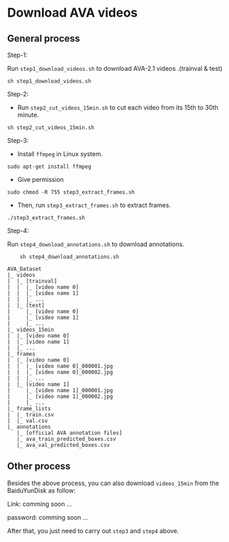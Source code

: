 # Download AVA videos

## General process

Step-1:

Run ```step1_download_videos.sh``` to download AVA-2.1 videos .(trainval & test)

```Shell
sh step1_download_videos.sh
```

Step-2:
* Run ```step2_cut_videos_15min.sh``` to cut each video from its 15th to 30th minute.

```Shell
sh step2_cut_videos_15min.sh
```

Step-3:

* Install `ffmpeg` in Linux system.
```Shell
sudo apt-get install ffmpeg
```

* Give permission
```Shell
sudo chmod -R 755 step3_extract_frames.sh
```

* Then, run ```step3_extract_frames.sh``` to extract frames.
```Shell
./step3_extract_frames.sh
```

Step-4:

Run ```step4_download_annotations.sh``` to download annotations.

```Shell
    sh step4_download_annotations.sh
```

```
AVA_Dataset
|_ videos
|  |_ [trainval]
|  |  |_ [video name 0]
|  |  |_ [video name 1]
|  |  |_ ...
|  |_ [test]
|     |_ [video name 0]
|     |_ [video name 1]
|     |_ ...
|_ videos_15min
|  |_ [video name 0]
|  |_ [video name 1]
|  |_ ...
|_ frames
|  |_ [video name 0]
|  |  |_ [video name 0]_000001.jpg
|  |  |_ [video name 0]_000002.jpg
|  |  |_ ...
|  |_ [video name 1]
|     |_ [video name 1]_000001.jpg
|     |_ [video name 1]_000002.jpg
|     |_ ...
|_ frame_lists
|  |_ train.csv
|  |_ val.csv
|_ annotations
   |_ [official AVA annotation files]
   |_ ava_train_predicted_boxes.csv
   |_ ava_val_predicted_boxes.csv
```

## Other process
Besides the above process, you can also download `videos_15min` from the BaiduYunDisk as follow:

Link: comming soon ...

password: comming soon ...

After that, you just need to carry out `step3` and `step4` above.
